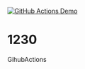 [![GitHub Actions Demo](https://github.com/chitawebui131/1230/actions/workflows/MyWF.yml/badge.svg)](https://github.com/chitawebui131/1230/actions/workflows/MyWF.yml)

# 1230

GihubActions

